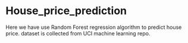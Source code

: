 # House_price_prediction
Here we have use Random Forest regression algorithm to predict house price.
dataset is collected from UCI machine learning repo.
